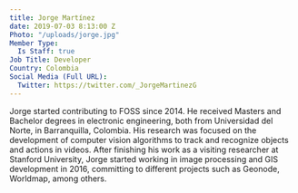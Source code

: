 ```yaml
---
title: Jorge Martínez
date: 2019-07-03 8:13:00 Z
Photo: "/uploads/jorge.jpg"
Member Type:
  Is Staff: true
Job Title: Developer
Country: Colombia
Social Media (Full URL):
  Twitter: https://twitter.com/_JorgeMartinezG
---
```


Jorge started contributing to FOSS since 2014. He received Masters and Bachelor degrees in electronic engineering,
both from Universidad del Norte, in Barranquilla, Colombia. His research was focused on the development of computer vision
algorithms to track and recognize objects and actions in videos. After finishing his work as a visiting researcher at
Stanford University, Jorge started working in image processing and GIS development in 2016, committing to different projects
such as Geonode, Worldmap, among others.
